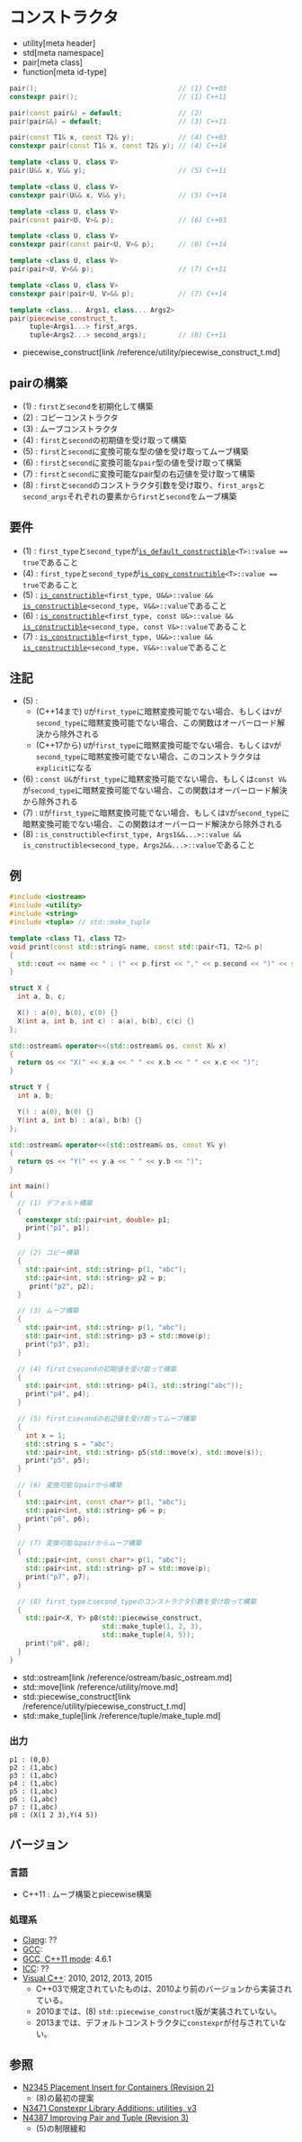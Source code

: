# コンストラクタ
* utility[meta header]
* std[meta namespace]
* pair[meta class]
* function[meta id-type]

```cpp
pair();                                   // (1) C++03
constexpr pair();                         // (1) C++11

pair(const pair&) = default;              // (2)
pair(pair&&) = default;                   // (3) C++11

pair(const T1& x, const T2& y);           // (4) C++03
constexpr pair(const T1& x, const T2& y); // (4) C++14

template <class U, class V>
pair(U&& x, V&& y);                       // (5) C++11

template <class U, class V>
constexpr pair(U&& x, V&& y);             // (5) C++14

template <class U, class V>
pair(const pair<U, V>& p);                // (6) C++03

template <class U, class V>
constexpr pair(const pair<U, V>& p);      // (6) C++14

template <class U, class V>
pair(pair<U, V>&& p);                     // (7) C++11

template <class U, class V>
constexpr pair(pair<U, V>&& p);           // (7) C++14

template <class... Args1, class... Args2>
pair(piecewise_construct_t,
     tuple<Args1...> first_args,
     tuple<Args2...> second_args);        // (8) C++11
```
* piecewise_construct[link /reference/utility/piecewise_construct_t.md]

## pairの構築

- (1) : `first`と`second`を初期化して構築
- (2) : コピーコンストラクタ
- (3) : ムーブコンストラクタ
- (4) : `first`と`second`の初期値を受け取って構築
- (5) : `first`と`second`に変換可能な型の値を受け取ってムーブ構築
- (6) : `first`と`second`に変換可能な`pair`型の値を受け取って構築
- (7) : `first`と`second`に変換可能なpair型の右辺値を受け取って構築
- (8) : `first`と`second`のコンストラクタ引数を受け取り、`first_args`と`second_args`それぞれの要素から`first`と`second`をムーブ構築


## 要件
- (1) : `first_type`と`second_type`が[`is_default_constructible`](/reference/type_traits/is_default_constructible.md)`<T>::value == true`であること
- (4) : `first_type`と`second_type`が[`is_copy_constructible`](/reference/type_traits/is_copy_constructible.md)`<T>::value == true`であること
- (5) : [`is_constructible`](/reference/type_traits/is_constructible.md)`<first_type, U&&>::value &&` [`is_constructible`](/reference/type_traits/is_constructible.md)`<second_type, V&&>::value`であること
- (6) : [`is_constructible`](/reference/type_traits/is_constructible.md)`<first_type, const U&>::value &&` [`is_constructible`](/reference/type_traits/is_constructible.md)`<second_type, const V&>::value`であること
- (7) : [`is_constructible`](/reference/type_traits/is_constructible.md)`<first_type, U&&>::value &&` [`is_constructible`](/reference/type_traits/is_constructible.md)`<second_type, V&&>::value`であること


## 注記
- (5) :
    - (C++14まで) `U`が`first_type`に暗黙変換可能でない場合、もしくは`V`が`second_type`に暗黙変換可能でない場合、この関数はオーバーロード解決から除外される
    - (C++17から) `U`が`first_type`に暗黙変換可能でない場合、もしくは`V`が`second_type`に暗黙変換可能でない場合、このコンストラクタは`explicit`になる
- (6) : `const U&`が`first_type`に暗黙変換可能でない場合、もしくは`const V&`が`second_type`に暗黙変換可能でない場合、この関数はオーバーロード解決から除外される
- (7) : `U`が`first_type`に暗黙変換可能でない場合、もしくは`V`が`second_type`に暗黙変換可能でない場合、この関数はオーバーロード解決から除外される
- (8) : `is_constructible<first_type, Args1&&...>::value && is_constructible<second_type, Args2&&...>::value`であること

## 例
```cpp example
#include <iostream>
#include <utility>
#include <string>
#include <tuple> // std::make_tuple

template <class T1, class T2>
void print(const std::string& name, const std::pair<T1, T2>& p)
{
  std::cout << name << " : (" << p.first << "," << p.second << ")" << std::endl;
}

struct X {
  int a, b, c;

  X() : a(0), b(0), c(0) {}
  X(int a, int b, int c) : a(a), b(b), c(c) {}
};

std::ostream& operator<<(std::ostream& os, const X& x)
{
  return os << "X(" << x.a << " " << x.b << " " << x.c << ")";
}

struct Y {
  int a, b;

  Y() : a(0), b(0) {}
  Y(int a, int b) : a(a), b(b) {}
};

std::ostream& operator<<(std::ostream& os, const Y& y)
{
  return os << "Y(" << y.a << " " << y.b << ")";
}

int main()
{
  // (1) デフォルト構築
  {
    constexpr std::pair<int, double> p1;
    print("p1", p1);
  }

  // (2) コピー構築
  {
    std::pair<int, std::string> p(1, "abc");
    std::pair<int, std::string> p2 = p;
     print("p2", p2);
  }

  // (3) ムーブ構築
  {
    std::pair<int, std::string> p(1, "abc");
    std::pair<int, std::string> p3 = std::move(p);
    print("p3", p3);
  }

  // (4) firstとsecondの初期値を受け取って構築
  {
    std::pair<int, std::string> p4(1, std::string("abc"));
    print("p4", p4);
  }

  // (5) firstとsecondの右辺値を受け取ってムーブ構築
  {
    int x = 1;
    std::string s = "abc";
    std::pair<int, std::string> p5(std::move(x), std::move(s));
    print("p5", p5);
  }

  // (6) 変換可能なpairから構築
  {
    std::pair<int, const char*> p(1, "abc");
    std::pair<int, std::string> p6 = p;
    print("p6", p6);
  }

  // (7) 変換可能なpairからムーブ構築
  {
    std::pair<int, const char*> p(1, "abc");
    std::pair<int, std::string> p7 = std::move(p);
    print("p7", p7);
  }

  // (8) first_typeとsecond_typeのコンストラクタ引数を受け取って構築
  {
    std::pair<X, Y> p8(std::piecewise_construct,
                       std::make_tuple(1, 2, 3),
                       std::make_tuple(4, 5));
    print("p8", p8);
  }
}
```
* std::ostream[link /reference/ostream/basic_ostream.md]
* std::move[link /reference/utility/move.md]
* std::piecewise_construct[link /reference/utility/piecewise_construct_t.md]
* std::make_tuple[link /reference/tuple/make_tuple.md]

### 出力
```
p1 : (0,0)
p2 : (1,abc)
p3 : (1,abc)
p4 : (1,abc)
p5 : (1,abc)
p6 : (1,abc)
p7 : (1,abc)
p8 : (X(1 2 3),Y(4 5))
```

## バージョン
### 言語
- C++11 : ムーブ構築とpiecewise構築

### 処理系
- [Clang](/implementation.md#clang): ??
- [GCC](/implementation.md#gcc): 
- [GCC, C++11 mode](/implementation.md#gcc): 4.6.1
- [ICC](/implementation.md#icc): ??
- [Visual C++](/implementation.md#visual_cpp): 2010, 2012, 2013, 2015
	- C++03で規定されていたものは、2010より前のバージョンから実装されている。
	- 2010までは、(8) `std::piecewise_construct`版が実装されていない。
	- 2013までは、デフォルトコンストラクタに`constexpr`が付与されていない。

## 参照
- [N2345 Placement Insert for Containers (Revision 2)](http://www.open-std.org/jtc1/sc22/wg21/docs/papers/2007/n2345.pdf)
    - (8)の最初の提案
- [N3471 Constexpr Library Additions: utilities, v3](http://www.open-std.org/jtc1/sc22/wg21/docs/papers/2012/n3471.html)
- [N4387 Improving Pair and Tuple (Revision 3)](http://www.open-std.org/jtc1/sc22/wg21/docs/papers/2015/n4387)
    - (5)の制限緩和
